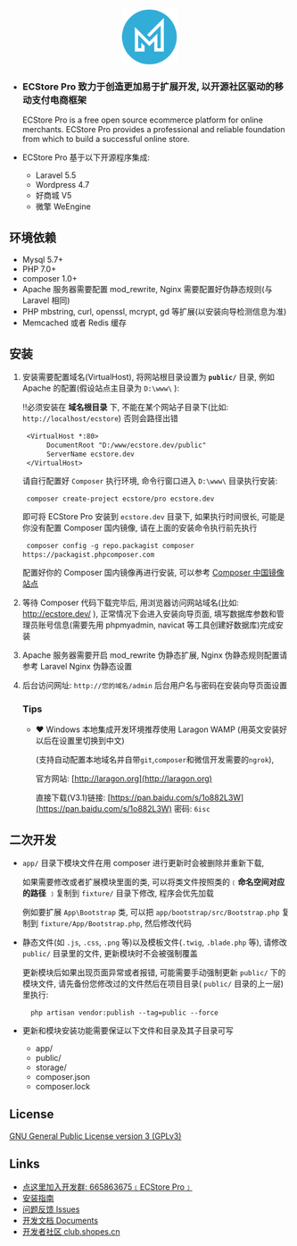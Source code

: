 

<p align="center"><img src="docs/static/logo.png?raw=true" title="ECStore Pro" height=100></p>

- ### ECStore Pro 致力于创造更加易于扩展开发, 以开源社区驱动的移动支付电商框架

    ECStore Pro is a free open source ecommerce platform for online merchants. 
    ECStore Pro provides a professional and reliable foundation from which to build a successful online store.

- ECStore Pro 基于以下开源程序集成:

    * Laravel 5.5
    * Wordpress 4.7
    * 好商城 V5
    * 微擎 WeEngine




## 环境依赖

* Mysql 5.7+
* PHP 7.0+
* composer 1.0+
* Apache 服务器需要配置 mod_rewrite, Nginx 需要配置好伪静态规则(与 Laravel 相同)
* PHP mbstring, curl, openssl, mcrypt, gd 等扩展(以安装向导检测信息为准)
* Memcached 或者 Redis 缓存

## 安装

1. 安装需要配置域名(VirtualHost), 将网站根目录设置为 **`public/`** 目录, 例如 Apache 的配置(假设站点主目录为 `D:\www\` ):

    ‼️必须安装在 **域名根目录** 下, 不能在某个网站子目录下(比如: `http://localhost/ecstore`) 否则会路径出错

        <VirtualHost *:80>
             DocumentRoot "D:/www/ecstore.dev/public"
             ServerName ecstore.dev
        </VirtualHost>

    请自行配置好 `Composer` 执行环境, 命令行窗口进入 `D:\www\` 目录执行安装:

        composer create-project ecstore/pro ecstore.dev
    
    即可将 ECStore Pro 安装到 `ecstore.dev` 目录下, 如果执行时间很长, 可能是你没有配置 Composer 国内镜像, 请在上面的安装命令执行前先执行

        composer config -g repo.packagist composer https://packagist.phpcomposer.com

    配置好你的 Composer 国内镜像再进行安装, 可以参考 [Composer 中国镜像站点](http://www.phpcomposer.com)
    


2. 等待 Composer 代码下载完毕后, 用浏览器访问网站域名(比如: http://ecstore.dev/ ),
    正常情况下会进入安装向导页面, 填写数据库参数和管理员账号信息(需要先用 phpmyadmin, navicat 等工具创建好数据库)完成安装

3. Apache 服务器需要开启 mod_rewrite 伪静态扩展, Nginx 伪静态规则配置请参考 Laravel Nginx 伪静态设置    

4. 后台访问网址: `http://您的域名/admin` 后台用户名与密码在安装向导页面设置

    ### Tips
    

    - ❤️ Windows 本地集成开发环境推荐使用 Laragon WAMP (用英文安装好以后在设置里切换到中文)
    
        (支持自动配置本地域名并自带`git`,`composer`和微信开发需要的`ngrok`), 
        
        官方网站: [http://laragon.org](http://laragon.org)
    
        直接下载(V3.1)链接: [https://pan.baidu.com/s/1o882L3W](https://pan.baidu.com/s/1o882L3W) 密码: `6isc`
    
## 二次开发

- `app/` 目录下模块文件在用 composer 进行更新时会被删除并重新下载, 

    如果需要修改或者扩展模块里面的类, 可以将类文件按照类的﹝**命名空间对应的路径** ﹞复制到 `fixture/` 目录下修改, 程序会优先加载
    
    例如要扩展 `App\Bootstrap` 类, 可以把 `app/bootstrap/src/Bootstrap.php` 复制到 `fixture/App/Bootstrap.php`, 然后修改代码
    
- 静态文件(如 `.js`, `.css`, `.png` 等)以及模板文件(`.twig`, `.blade.php` 等), 请修改 `public/` 目录里的文件, 更新模块时不会被强制覆盖

    更新模块后如果出现页面异常或者报错, 可能需要手动强制更新 `public/` 下的模块文件, 请先备份您修改过的文件然后在项目目录( `public/` 目录的上一层)里执行:
    
        php artisan vendor:publish --tag=public --force 
        
- 更新和模块安装功能需要保证以下文件和目录及其子目录可写

    - app/
    - public/
    - storage/
    - composer.json
    - composer.lock

## License

[GNU General Public License version 3 (GPLv3)](docs/license.txt?raw=true)

## Links

- [点这里加入开发群: 665863675﹝ECStore Pro﹞](https://jq.qq.com/?_wv=1027&k=5qYJy7I)
- [安装指南](https://ecstore.github.io/Pro/)
- [问题反馈 Issues](https://github.com/ECStore/Pro/issues)
- [开发文档 Documents](https://github.com/ECStore/Pro/wiki)
- [开发者社区 club.shopes.cn](https://club.shopes.cn)

